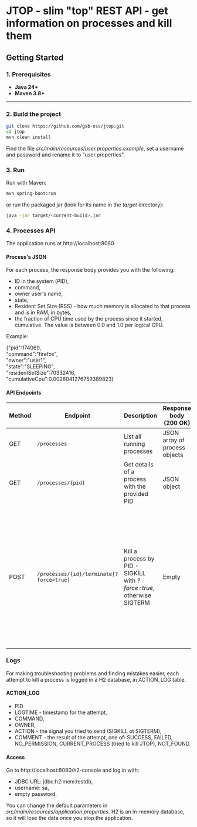 # **JTOP - slim "top" REST API - get information on processes and kill them**

## Getting Started

### 1. Prerequisites
- **Java 24+** 
- **Maven 3.8+** 

---

### 2. Build the project
```bash
git clone https://github.com/gab-oss/jtop.git
cd jtop
mvn clean install
```
Find the file _src/main/resources/user.properties.example_, set a username and password and rename it to "user.properties".

### 3. Run
Run with Maven:
```bash
mvn spring-boot:run
```
or run the packaged jar (look for its name in the _target_ directory):
```bash
java -jar target/<current-build>.jar
```

### 4.  Processes API
The application runs at http://localhost:8080.

#### Process's JSON

For each process, the response body provides you with the following:
- ID in the system (PID),
- command,
- owner user's name,
- state, 
- Resident Set Size (RSS) - how much memory is allocated to that process and is in RAM, in bytes,
- the fraction of CPU time used by the process since it started, cumulative. The value is between 0.0 and 1.0 per logical CPU. 

Example:

{"pid":174069,<br>
"command":"firefox",<br>
"owner":"user1",<br>
"state":"SLEEPING",<br>
"residentSetSize":70332416,<br>
"cumulativeCpu":0.0028041276759389823}

#### API Endpoints

| Method | Endpoint                                 | Description                                                           | Response body (200 OK) | Expected errors                                                                                                                                                          |
|--------|------------------------------------------|-----------------------------------------------------------------------|-----------------|--------------------------------------------------------------------------------------------------------------------------------------------------------------------------|
| GET    | `/processes`                             | List all running processes                                            | JSON array of process objects |                                                                                                                                                                          | 
| GET    | `/processes/{pid}`                       | Get details of a process with the provided PID                        | JSON object                | 404 - Not Found - no running process with this PID                                                                                                                       | 
| POST   | `/processes/{id}/terminate[?force=true]` | Kill a process by PID - SIGKILL with _?force=true_, otherwise SIGTERM | Empty                | 404 - Not Found - no running process with this PID <br> <br> 403 - Forbidden - no permissions to kill this process <br> <br> 409 - Conflict - process couldn't be killed | 

### Logs
For making troubleshooting problems and finding mistakes easier, each attempt to kill a process is logged in a H2 database, in ACTION_LOG table.

#### ACTION_LOG
- PID 
- LOGTIME - timestamp for the attempt,
- COMMAND,
- OWNER,
- ACTION - the signal you tried to send (SIGKILL ot SIGTERM),
- COMMENT - the result of the attempt, one of: SUCCESS, FAILED, NO_PERMISSION, CURRENT_PROCESS (tried to kill JTOP), NOT_FOUND.

#### Access
Go to http://localhost:8080/h2-console and log in with:
- JDBC URL: jdbc:h2:mem:testdb,
- username: sa,
- empty password.

You can change the default parameters in _src/main/resources/application.properties_.
H2 is an in-memory database, so it will lose the data once you stop the application.
